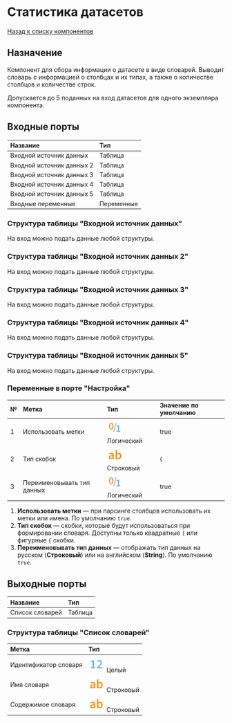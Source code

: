 # Статистика датасетов

[Назад к списку компонентов](../README.md)

## Назначение

Компонент для сбора информации о датасете в виде словарей. Выводит словарь с информацией о столбцах и их типах, а также о количестве столбцов и количестве строк.

Допускается до 5 поданных на вход датасетов для одного экземпляра компонента.

## Входные порты

| Название                  | Тип        |
|:--------------------------|:-----------|
| Входной источник данных   | Таблица    |
| Входной источник данных 2 | Таблица    |
| Входной источник данных 3 | Таблица    |
| Входной источник данных 4 | Таблица    |
| Входной источник данных 5 | Таблица    |
| Входные переменные        | Переменные |

### Структура таблицы "Входной источник данных"

На вход можно подать данные любой структуры.

### Структура таблицы "Входной источник данных 2"

На вход можно подать данные любой структуры.

### Структура таблицы "Входной источник данных 3"

На вход можно подать данные любой структуры.

### Структура таблицы "Входной источник данных 4"

На вход можно подать данные любой структуры.

### Структура таблицы "Входной источник данных 5"

На вход можно подать данные любой структуры.

### Переменные в порте "Настройка"

| №  | Метка                      | Тип                                     | Значение по умолчанию  |
|:---|:-------------------------- |:----------------------------------------|:-----------------------|
| 1  | Использовать метки         | ![](./img/logical.svg) Логический       |true                    |
| 2  | Тип скобок                 | ![](./img/string.svg) Строковый         |{                       |
| 3  | Переименовывать тип данных | ![](./img/logical.svg) Логический       |true                    |

1. **Использовать метки** — при парсинге столбцов использовать их метки или имена. По умолчанию `true`.
2. **Тип скобок** — скобки, которые будут использоваться при формировании словаря. Доступны только квадратные `[` или фигурные `{` скобки.
3. **Переименовывать тип данных** — отображать тип данных на русском (**Строковый**) или на английском (**String**). По умолчанию `true`.

## Выходные порты

| Название          | Тип        |
|:------------------|:-----------|
| Список словарей   | Таблица    |


### Структура таблицы "Список словарей"

| Метка                   | Тип                             |
|:------------------------|:--------------------------------|
| Идентификатор словаря   | ![](./img/integer.svg) Целый    |
| Имя словаря             | ![](./img/string.svg) Строковый |
| Содержимое словаря      | ![](./img/string.svg) Строковый |